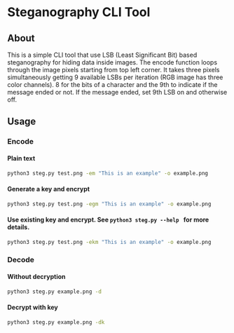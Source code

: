 # Steganography CLI Tool

## About

This is a simple CLI tool that use LSB (Least Significant Bit) based steganography for hiding data inside images. The encode function loops through the image pixels starting from top left corner. It takes three pixels simultaneously getting 9 available LSBs per iteration (RGB image has three color channels). 8 for the bits of a character and the 9th to indicate if the message ended or not. If the message ended, set 9th LSB on and otherwise off.

## Usage

### Encode

#### Plain text

```bash
python3 steg.py test.png -em "This is an example" -o example.png
```

#### Generate a key and encrypt

```bash
python3 steg.py test.png -egm "This is an example" -o example.png
```

#### Use existing key and encrypt. See `python3 steg.py --help ` for more details.

```bash
python3 steg.py test.png -ekm "This is an example" -o example.png
```

### Decode

#### Without decryption

```bash
python3 steg.py example.png -d
```

#### Decrypt with key

```bash
python3 steg.py example.png -dk
```
